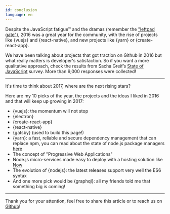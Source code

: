 ```yaml
---
id: conclusion  
language: en
---
```


Despite the JavaScript fatigue™ and the dramas (remember the ["leftpad gate"](http://developer.telerik.com/featured/left-pad-indicative-fragile-javascript-ecosystem/)), 2016 was a great year for the community, with the rise of projects like {vuejs} and {react-native}, and new projects like {yarn} or {create-react-app}.

We have been talking about projects that got traction on Github in 2016 but what really matters is developer's satisfaction.
So if you want a more qualitative approach, check the results from Sacha Greif’s [State of JavaScript](http://stateofjs.com/) survey. More than 9,000 responses were collected!

---

It's time to think about 2017, where are the next rising stars?

Here are my 10 picks of the year, the projects and the ideas I liked in 2016 and that will keep up growing in 2017:

* {vuejs}: the momentum will not stop
* {electron}
* {create-react-app}
* {react-native}
* {gatsby} (used to build this page!)
* {yarn}: a fast, reliable and secure dependency management that can replace npm, you can read about the state of node.js package managers [here](https://blog.risingstack.com/yarn-vs-npm-node-js-package-managers/)
* The concept of "Progressive Web Applications"
* Node.js micro-services made easy to deploy with a hosting solution like [Now](https://zeit.co/now)
* The evolution of {nodejs}: the latest releases support very well the ES6 syntax
* And one more pick would be {graphql}: all my friends told me that something big is coming!

---

Thank you for your attention, feel free to share this article or to reach us on [Github](https://github.com/michaelrambeau/risingstars2016)!

